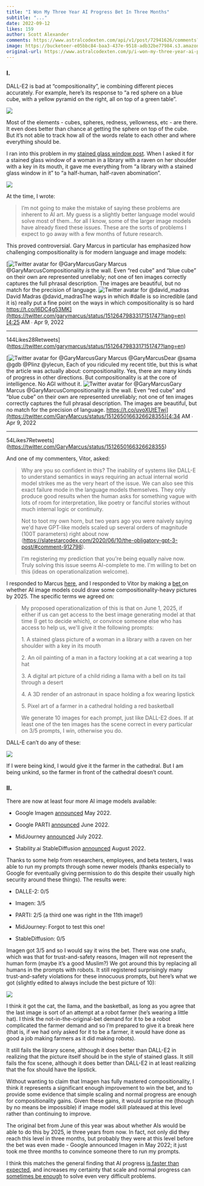 ```yaml
---
title: "I Won My Three Year AI Progress Bet In Three Months"
subtitle: "..."
date: 2022-09-12
likes: 159
author: Scott Alexander
comments: https://www.astralcodexten.com/api/v1/post/72941626/comments?&all_comments=true
image: https://bucketeer-e05bbc84-baa3-437e-9518-adb32be77984.s3.amazonaws.com/public/images/4ec549b1-9789-45ca-b81f-620fdb44269d_166x166.png
original-url: https://www.astralcodexten.com/p/i-won-my-three-year-ai-progress-bet
---
```

### I.

DALL-E2 is bad at “compositionality”, ie combining different pieces accurately. For example, here’s its response to “a red sphere on a blue cube, with a yellow pyramid on the right, all on top of a green table”.

[![](https://substackcdn.com/image/fetch/w_1456,c_limit,f_auto,q_auto:good,fl_progressive:steep/https%3A%2F%2Fbucketeer-e05bbc84-baa3-437e-9518-adb32be77984.s3.amazonaws.com%2Fpublic%2Fimages%2Ffcb1139b-487d-4d23-af03-f107005ee114_1693x414.png)](https://substackcdn.com/image/fetch/f_auto,q_auto:good,fl_progressive:steep/https%3A%2F%2Fbucketeer-e05bbc84-baa3-437e-9518-adb32be77984.s3.amazonaws.com%2Fpublic%2Fimages%2Ffcb1139b-487d-4d23-af03-f107005ee114_1693x414.png)

Most of the elements - cubes, spheres, redness, yellowness, etc - are there. It even does better than chance at getting the sphere on top of the cube. But it’s not able to track how all of the words relate to each other and where everything should be.

I ran into this problem in my [stained glass window post](https://astralcodexten.substack.com/p/a-guide-to-asking-robots-to-design). When I asked it for a stained glass window of a woman in a library with a raven on her shoulder with a key in its mouth, it gave me everything from “a library with a stained glass window in it” to “a half-human, half-raven abomination”.

[![](https://substackcdn.com/image/fetch/w_1456,c_limit,f_auto,q_auto:good,fl_progressive:steep/https%3A%2F%2Fbucketeer-e05bbc84-baa3-437e-9518-adb32be77984.s3.amazonaws.com%2Fpublic%2Fimages%2F467a5a9d-cb5c-4b17-9a5f-6eb0604ac21b_1062x270.png)](https://substackcdn.com/image/fetch/f_auto,q_auto:good,fl_progressive:steep/https%3A%2F%2Fbucketeer-e05bbc84-baa3-437e-9518-adb32be77984.s3.amazonaws.com%2Fpublic%2Fimages%2F467a5a9d-cb5c-4b17-9a5f-6eb0604ac21b_1062x270.png)

At the time, I wrote:

> I’m not going to make the mistake of saying these problems are inherent to AI art. My guess is a slightly better language model would solve most of them…for all I know, some of the larger image models have already fixed these issues. These are the sorts of problems I expect to go away with a few months of future research.

This proved controversial. Gary Marcus in particular has emphasized how challenging compositionality is for modern language and image models:

[![Twitter avatar for @GaryMarcus](https://substackcdn.com/image/twitter_name/w_96/GaryMarcus.jpg)Gary Marcus @GaryMarcusCompositionality *is* the wall. Even “red cube” and “blue cube” on their own are represented unreliably; not one of ten images correctly captures the full phrasal description. The images are beautiful, but no match for the precision of language. ![Twitter avatar for @david_madras](https://substackcdn.com/image/twitter_name/w_40/david_madras.jpg)David Madras @david_madrasThe ways in which #dalle is so incredible (and it is) really put a fine point on the ways in which compositionality is so hard https://t.co/I6DC4g53MK](https://twitter.com/garymarcus/status/1512647983317151747?lang=en)[4:25 AM ∙ Apr 9, 2022

* * *

144Likes28Retweets](https://twitter.com/garymarcus/status/1512647983317151747?lang=en)

[![Twitter avatar for @GaryMarcus](https://substackcdn.com/image/twitter_name/w_96/GaryMarcus.jpg)Gary Marcus @GaryMarcusDear @sama @gdb @Plinz @ylecun, Each of you ridiculed my recent title, but this is what the article was actually about: compositionality. Yes, there are many kinds of progress in other directions. But compositionality is at the core of intelligence. No AGI without it. ![Twitter avatar for @GaryMarcus](https://substackcdn.com/image/twitter_name/w_40/GaryMarcus.jpg)Gary Marcus @GaryMarcusCompositionality *is* the wall. Even “red cube” and “blue cube” on their own are represented unreliably; not one of ten images correctly captures the full phrasal description. The images are beautiful, but no match for the precision of language. https://t.co/uvoXUtETwi](https://twitter.com/GaryMarcus/status/1512650166326628355)[4:34 AM ∙ Apr 9, 2022

* * *

54Likes7Retweets](https://twitter.com/GaryMarcus/status/1512650166326628355)

And one of my commenters, Vitor, asked:

> Why are you so confident in this? The inability of systems like DALL-E to understand semantics in ways requiring an actual internal world model strikes me as the very heart of the issue. We can also see this exact failure mode in the language models themselves. They only produce good results when the human asks for something vague with lots of room for interpretation, like poetry or fanciful stories without much internal logic or continuity.
> 
> Not to toot my own horn, but two years ago you were naively saying we'd have GPT-like models scaled up several orders of magnitude (100T parameters) right about now (<https://slatestarcodex.com/2020/06/10/the-obligatory-gpt-3-post/#comment-912798>).
> 
> I'm registering my prediction that you're being equally naive now. Truly solving this issue seems AI-complete to me. I'm willing to bet on this (ideas on operationalization welcome).

I responded to Marcus [here](https://astralcodexten.substack.com/p/my-bet-ai-size-solves-flubs), and I responded to Vitor by making a [bet ](https://astralcodexten.substack.com/p/a-guide-to-asking-robots-to-design/comment/6945486)on whether AI image models could draw some compositionality-heavy pictures by 2025. The specific terms we agreed on:

> My proposed operationalization of this is that on June 1, 2025, if either if us can get access to the best image generating model at that time (I get to decide which), or convince someone else who has access to help us, we'll give it the following prompts:
> 
> 1\. A stained glass picture of a woman in a library with a raven on her shoulder with a key in its mouth
> 
> 2\. An oil painting of a man in a factory looking at a cat wearing a top hat
> 
> 3\. A digital art picture of a child riding a llama with a bell on its tail through a desert
> 
> 4\. A 3D render of an astronaut in space holding a fox wearing lipstick
> 
> 5\. Pixel art of a farmer in a cathedral holding a red basketball
> 
> We generate 10 images for each prompt, just like DALL-E2 does. If at least one of the ten images has the scene correct in every particular on 3/5 prompts, I win, otherwise you do.

DALL-E can’t do any of these:

[![](https://substackcdn.com/image/fetch/w_1456,c_limit,f_auto,q_auto:good,fl_progressive:steep/https%3A%2F%2Fbucketeer-e05bbc84-baa3-437e-9518-adb32be77984.s3.amazonaws.com%2Fpublic%2Fimages%2F6138ab0d-3a82-4eb9-a328-bf38ea0f6b10_632x784.png)](https://substackcdn.com/image/fetch/f_auto,q_auto:good,fl_progressive:steep/https%3A%2F%2Fbucketeer-e05bbc84-baa3-437e-9518-adb32be77984.s3.amazonaws.com%2Fpublic%2Fimages%2F6138ab0d-3a82-4eb9-a328-bf38ea0f6b10_632x784.png)

If I were being kind, I would give it the farmer in the cathedral. But I am being unkind, so the farmer in front of the cathedral doesn’t count.

### II. 

There are now at least four more AI image models available:

  * Google Imagen [announced](https://imagen.research.google/) May 2022.

  * Google PARTI [announced](https://parti.research.google/) June 2022.

  * MidJourney [announced](https://twitter.com/midjourney/status/1547108864788553729) July 2022.

  * Stability.ai StableDiffusion [announced](https://stability.ai/blog/stable-diffusion-public-release) August 2022.




Thanks to some help from researchers, employees, and beta testers, I was able to run my prompts through some newer models (thanks especially to Google for eventually giving permission to do this despite their usually high security around these things). The results were:

  * DALLE-2: 0/5

  * Imagen: 3/5

  * PARTI: 2/5 (a third one was right in the 11th image!)

  * MidJourney: Forgot to test this one!

  * StableDiffusion: 0/5




Imagen got 3/5 and so I would say it wins the bet. There was one snafu, which was that for trust-and-safety reasons, Imagen will not represent the human form (maybe it’s a good Muslim?) We got around this by replacing all humans in the prompts with robots. It still registered surprisingly many trust-and-safety violations for these innocuous prompts, but here’s what we got (slightly edited to always include the best picture of 10):

[![](https://substackcdn.com/image/fetch/w_1456,c_limit,f_auto,q_auto:good,fl_progressive:steep/https%3A%2F%2Fbucketeer-e05bbc84-baa3-437e-9518-adb32be77984.s3.amazonaws.com%2Fpublic%2Fimages%2F7ba95208-ecf5-4138-abf5-7a6f44cef5b5_648x1093.png)](https://substackcdn.com/image/fetch/f_auto,q_auto:good,fl_progressive:steep/https%3A%2F%2Fbucketeer-e05bbc84-baa3-437e-9518-adb32be77984.s3.amazonaws.com%2Fpublic%2Fimages%2F7ba95208-ecf5-4138-abf5-7a6f44cef5b5_648x1093.png)

I think it got the cat, the llama, and the basketball, as long as you agree that the last image is sort of an attempt at a robot farmer (he’s wearing a little hat). I think the not-in-the-original-bet demand for it to be a robot complicated the farmer demand and so I’m prepared to give it a break here (that is, if we had only asked for it to be a farmer, it would have done as good a job making farmers as it did making robots).

It still fails the library scene, although it does better than DALL-E2 in realizing that the picture itself should be in the style of stained glass. It still fails the fox scene, although it does better than DALL-E2 in at least realizing that the fox should have the lipstick.

Without wanting to claim that Imagen has fully mastered compositionality, I think it represents a significant enough improvement to win the bet, and to provide some evidence that simple scaling and normal progress are enough for compositionality gains. Given these gains, it would surprise me (though by no means be impossible) if image model skill plateaued at this level rather than continuing to improve.

The original bet from June of this year was about whether AIs would be able to do this by 2025, ie three years from now. In fact, not only did they reach this level in three months, but probably they were at this level before the bet was even made - Google announced Imagen in May 2022; it just took me three months to convince someone there to run my prompts. 

I think this matches the general finding that AI progress [is faster than expected](https://bounded-regret.ghost.io/ai-forecasting/), and increases my certainty that scale and normal progress can [sometimes be enough](https://astralcodexten.substack.com/p/my-bet-ai-size-solves-flubs) to solve even very difficult problems.
